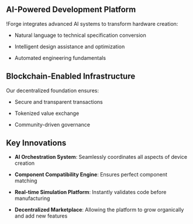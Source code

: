 ## AI-Powered Development Platform

\!Forge integrates advanced AI systems to transform hardware creation:

  - Natural language to technical specification conversion

  - Intelligent design assistance and optimization

  - Automated engineering fundamentals

## Blockchain-Enabled Infrastructure

Our decentralized foundation ensures:

  - Secure and transparent transactions

  - Tokenized value exchange

  - Community-driven governance

## Key Innovations

  - **AI Orchestration System**: Seamlessly coordinates all aspects of device creation

  - **Component Compatibility Engine**: Ensures perfect component matching

  - **Real-time Simulation Platform**: Instantly validates code before manufacturing

  - **Decentralized Marketplace**: Allowing the platform to grow organically and add new features
